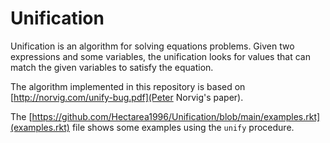 # Unification
Unification is an algorithm for solving equations problems. Given two expressions and some variables, 
the unification looks for values that can match the given variables to satisfy the equation. 

The algorithm implemented in this repository is based on [http://norvig.com/unify-bug.pdf](Peter Norvig's paper).

The [https://github.com/Hectarea1996/Unification/blob/main/examples.rkt](examples.rkt) file shows some examples using
the `unify` procedure.

